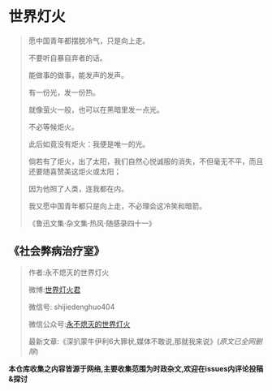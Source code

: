 
# 世界灯火

> 愿中国青年都摆脱冷气，只是向上走。
>
> 不要听自暴自弃者的话。
>
> 能做事的做事，能发声的发声。
>
> 有一份光，发一份热。
>
> 就像萤火一般，也可以在黑暗里发一点光。
> 
> 不必等候炬火。
>
> 此后如竟没有炬火：我便是唯一的光。
> 
> 倘若有了炬火，出了太阳，我们自然心悦诚服的消失，不但毫无不平，而且还要随喜赞美这炬火或太阳；
> 
> 因为他照了人类，连我都在内。
> 
> 我又愿中国青年都只是向上走，不必理会这冷笑和暗箭。
>
>《鲁迅文集·杂文集·热风·随感录四十一》


## 《社会弊病治疗室》
> 作者:永不熄灭的世界灯火
> 
> 微博:[世界灯火君](https://weibo.com/shijiedenghuo)
> 
> 微信号: shijiedenghuo404
> 
> 微信公众号:[永不熄灭的世界灯火](https://mp.weixin.qq.com/mp/homepage?__biz=MzU4Nzc2OTk4MQ==&hid=1)
>
>最新文章:《深扒蒙牛伊利6大罪状,媒体不敢说,那就我来说》(*原文已全网删除*)











**本仓库收集之内容皆源于网络,主要收集范围为时政杂文,欢迎在issues内评论投稿&探讨**

